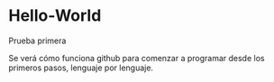 Hello-World
===========

Prueba primera 

Se verá cómo funciona github para comenzar a programar desde los primeros pasos, lenguaje por lenguaje.

